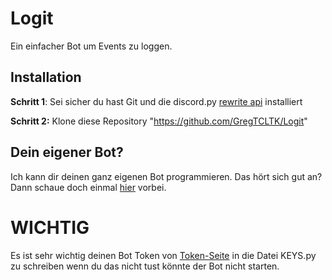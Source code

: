 # Logit
Ein einfacher Bot um Events zu loggen.

## Installation
**Schritt 1**: Sei sicher du hast Git und die discord.py [rewrite api](https://gist.github.com/BaseChip/e5d4583ad5392cd9638410c25d24547e) installiert

**Schritt 2:** Klone diese Repository "https://github.com/GregTCLTK/Logit"
<br>

## Dein eigener Bot?
Ich kann dir deinen ganz eigenen Bot programmieren. Das hört sich gut an? Dann schaue doch einmal [hier](https://www.fiverr.com/basechip/create-your-discord-bot) vorbei.

# WICHTIG
Es ist sehr wichtig deinen Bot Token von [Token-Seite](https://discordapp.com/developers) in die Datei KEYS.py zu schreiben wenn du das nicht tust könnte der Bot nicht starten.
